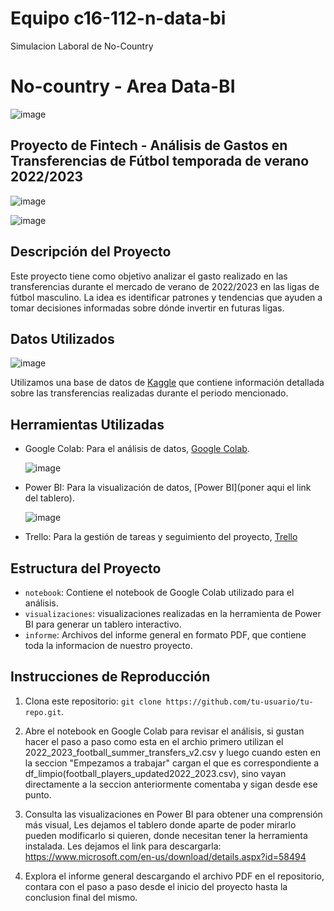 # Equipo c16-112-n-data-bi
Simulacion Laboral de No-Country
# No-country - Area Data-BI

![image](https://github.com/No-Country/c16-112-n-data-bi/assets/102113644/833a1b56-4dd0-40d1-b6f5-cc47c3797827)


## Proyecto de Fintech - Análisis de Gastos en Transferencias de Fútbol temporada de verano 2022/2023


![image](https://github.com/No-Country/c16-112-n-data-bi/assets/102113644/c6c5ff54-5454-4b4d-a921-1543f607bc7a)








![image](https://github.com/No-Country/c16-112-n-data-bi/assets/102113644/357749b9-c806-401c-985a-a72ca1ac270f)



## Descripción del Proyecto

Este proyecto tiene como objetivo analizar el gasto realizado en las transferencias durante el mercado de verano de 2022/2023 en las ligas de fútbol masculino. La idea es identificar patrones y tendencias que ayuden a tomar decisiones informadas sobre dónde invertir en futuras ligas.

## Datos Utilizados


![image](https://github.com/No-Country/c16-112-n-data-bi/assets/102113644/916960bf-77d9-4d95-a48d-0a20d4965f07)


Utilizamos una base de datos de [Kaggle](https://www.kaggle.com/) que contiene información detallada sobre las transferencias realizadas durante el periodo mencionado.

## Herramientas Utilizadas

- Google Colab: Para el análisis de datos, [Google Colab](https://colab.research.google.com/drive/1KkEmKdSYDJaVf2D3Kw3p49447-EDpiDU?usp=drive_link).

  ![image](https://github.com/No-Country/c16-112-n-data-bi/assets/102113644/bc9aba85-1ad2-4cec-861c-7d990fbab326)


- Power BI: Para la visualización de datos, [Power BI](poner aqui el link del tablero).

  ![image](https://github.com/No-Country/c16-112-n-data-bi/assets/102113644/c8d7cc74-5221-4f3b-b0dd-d07d27594d7c)

  
- Trello: Para la gestión de tareas y seguimiento del proyecto, [Trello](https://trello.com)

## Estructura del Proyecto

- `notebook`: Contiene el notebook de Google Colab utilizado para el análisis.
- `visualizaciones`: visualizaciones realizadas en la herramienta de Power BI para generar un tablero interactivo.
- `informe`: Archivos del informe general en formato PDF, que contiene toda la informacion de nuestro proyecto.

## Instrucciones de Reproducción

1. Clona este repositorio: `git clone https://github.com/tu-usuario/tu-repo.git`.

2. Abre el notebook en Google Colab para revisar el análisis, si gustan hacer el paso a paso como esta en el archio primero utilizan el 2022_2023_football_summer_transfers_v2.csv y luego cuando esten en la seccion "Empezamos a trabajar" cargan el que es correspondiente a  df_limpio(football_players_updated2022_2023.csv), sino vayan directamente a la seccion anteriormente comentaba y sigan desde ese punto.

3. Consulta las visualizaciones en Power BI para obtener una comprensión más visual, Les dejamos el tablero donde aparte de poder mirarlo pueden modificarlo si quieren, donde necesitan tener la herramienta instalada.
Les dejamos el link para descargarla: https://www.microsoft.com/en-us/download/details.aspx?id=58494

4. Explora el informe general descargando el archivo PDF en el repositorio, contara con el paso a paso desde el inicio del proyecto hasta la conclusion final del mismo.



